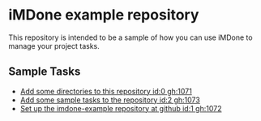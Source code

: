 iMDone example repository
====
This repository is intended to be a sample of how you can use iMDone to manage your project tasks.

Sample Tasks
----
- [Add some directories to this repository id:0 gh:1071](#TODO:)
- [Add some sample tasks to the repository id:2 gh:1073](#TODO:)
- [Set up the imdone-example repository at github id:1 gh:1072](#DONE:)

